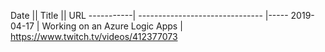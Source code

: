    Date    ||           Title                || URL
-----------| ------------------------------- |-----
2019-04-17 | Working on an Azure Logic Apps  | https://www.twitch.tv/videos/412377073

